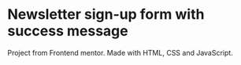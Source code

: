 # Newsletter sign-up form with success message
 Project from Frontend mentor. Made with HTML, CSS and JavaScript.
